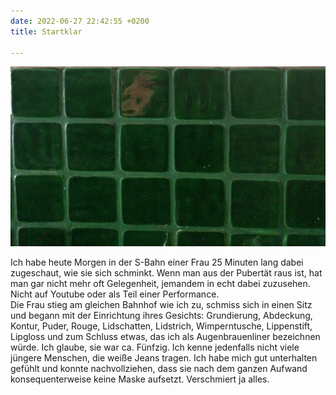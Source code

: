 ```yaml
---
date: 2022-06-27 22:42:55 +0200
title: Startklar

---
```


![](/uploads/grune-kacheln.jpg)

Ich habe heute Morgen in der S-Bahn einer Frau 25 Minuten lang dabei zugeschaut, wie sie sich schminkt. Wenn man aus der Pubertät raus ist, hat man gar nicht mehr oft Gelegenheit, jemandem in echt dabei zuzusehen. Nicht auf Youtube oder als Teil einer Performance.  
Die Frau stieg am gleichen Bahnhof wie ich zu, schmiss sich in einen Sitz und begann mit der Einrichtung ihres Gesichts: Grundierung, Abdeckung, Kontur, Puder, Rouge, Lidschatten, Lidstrich, Wimperntusche, Lippenstift, Lipgloss und zum Schluss etwas, das ich als Augenbrauenliner bezeichnen würde. Ich glaube, sie war ca. Fünfzig. Ich kenne jedenfalls nicht viele jüngere Menschen, die weiße Jeans tragen. Ich habe mich gut unterhalten gefühlt und konnte nachvollziehen, dass sie nach dem ganzen Aufwand konsequenterweise keine Maske aufsetzt. Verschmiert ja alles.